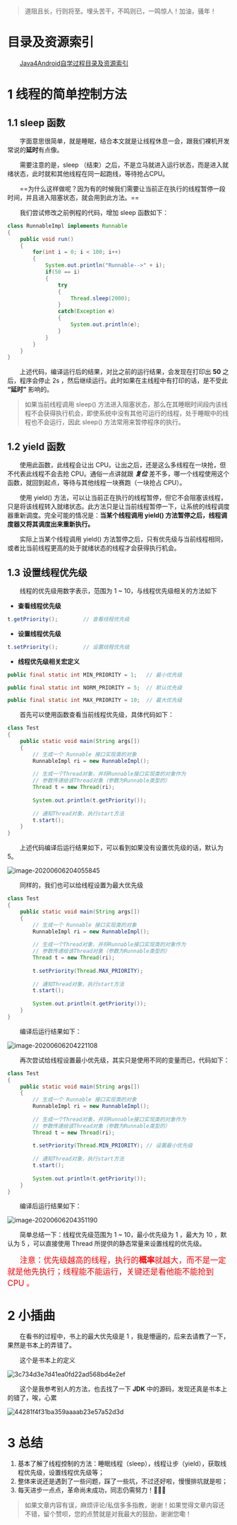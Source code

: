 > 道阻且长，行则将至。埋头苦干，不鸣则已，一鸣惊人！加油，骚年！



# 目录及资源索引

&emsp;&emsp;[Java4Android自学过程目录及资源索引](https://blog.csdn.net/Fighting_Boom/article/details/103850497)



# 1 线程的简单控制方法

## 1.1 sleep 函数

&emsp;&emsp;字面意思很简单，就是睡眠，结合本文就是让线程休息一会，跟我们裸机开发常说的**延时**有点像。

&emsp;&emsp;需要注意的是，sleep （结束）之后，不是立马就进入运行状态，而是进入就绪状态，此时就和其他线程在同一起跑线，等待抢占CPU。

&emsp;&emsp;==为什么这样做呢？因为有的时候我们需要让当前正在执行的线程暂停一段时间，并且进入阻塞状态，就会用到此方法。==

&emsp;&emsp;我们尝试修改之前例程的代码，增加 sleep 函数如下：

```java
class RunnableImpl implements Runnable
{
	public void run()
	{
		for(int i = 0; i < 100; i++)
		{
			System.out.println("Runnable-->" + i);
			if(50 == i)
			{
				try
				{
					Thread.sleep(2000);
				}
				catch(Exception e)
				{
					System.out.println(e);
				}
			}
		}
	}
}
```

&emsp;&emsp;上述代码，编译运行后的结果，对比之前的运行结果，会发现在打印出 **50** 之后，程序会停止 2s ，然后继续运行。此时如果在主线程中有打印的话，是不受此 **“延时”** 影响的。

> 如果当前线程调用 sleep() 方法进入阻塞状态，那么在其睡眠时间段内该线程不会获得执行机会，即使系统中没有其他可运行的线程，处于睡眠中的线程也不会运行，因此 sleep() 方法常用来暂停程序的执行。



## 1.2 yield 函数

&emsp;&emsp;使用此函数，此线程会让出 CPU。让出之后，还是这么多线程在一块抢，但不代表此线程不会去抢 CPU。通俗一点讲就跟 ***复位*** 差不多，哪一个线程使用这个函数，就回到起点，等待与其他线程一块赛跑（一块抢占 CPU）。

&emsp;&emsp;使用 yield() 方法，可以让当前正在执行的线程暂停，但它不会阻塞该线程，只是将该线程转入就绪状态。此方法只是让当前线程暂停一下，让系统的线程调度器重新调度。完全可能的情况是：**当某个线程调用 yield() 方法暂停之后，线程调度器又将其调度出来重新执行。**

&emsp;&emsp;实际上当某个线程调用 yield() 方法暂停之后，只有优先级与当前线程相同，或者比当前线程更高的处于就绪状态的线程才会获得执行机会。



## 1.3 设置线程优先级

&emsp;&emsp;线程的优先级用数字表示，范围为 1 ~ 10，与线程优先级相关的方法如下

- **查看线程优先级**

```java
t.getPriority();		// 查看线程优先级
```

- **设置线程优先级**

```java
t.setPriority();		// 设置线程优先级
```

- **线程优先级相关宏定义**

```java
public final static int MIN_PRIORITY = 1;	// 最小优先级

public final static int NORM_PRIORITY = 5;	// 默认优先级

public final static int MAX_PRIORITY = 10;	// 最大优先级
```

&emsp;&emsp;首先可以使用函数查看当前线程优先级，具体代码如下：

```java
class Test
{
	public static void main(String args[])
	{
		// 生成一个 Runnable 接口实现类的对象
		RunnableImpl ri = new RunnableImpl();
		
		// 生成一个Thread对象，并将Runnable接口实现类的对象作为
		// 参数传递给该Thread对象（参数为Runnable类型的）
		Thread t = new Thread(ri);
		
		System.out.println(t.getPriority());
		
		// 通知Thread对象，执行start方法
		t.start();
	}
}
```

&emsp;&emsp;上述代码编译后运行结果如下，可以看到如果没有设置优先级的话，默认为 5。

![image-20200606204055845](https://raw.githubusercontent.com/FightingBoom/BlogPicture/master/20200606210100.png)

&emsp;&emsp;同样的，我们也可以给线程设置为最大优先级

```java
class Test
{
	public static void main(String args[])
	{
		// 生成一个 Runnable 接口实现类的对象
		RunnableImpl ri = new RunnableImpl();
		
		// 生成一个Thread对象，并将Runnable接口实现类的对象作为
		// 参数传递给该Thread对象（参数为Runnable类型的）
		Thread t = new Thread(ri);
				
		t.setPriority(Thread.MAX_PRIORITY);
				
		// 通知Thread对象，执行start方法
		t.start();
		
		System.out.println(t.getPriority());
	}
}
```

&emsp;&emsp;编译后运行结果如下：

![image-20200606204221108](https://raw.githubusercontent.com/FightingBoom/BlogPicture/master/20200606210109.png)

&emsp;&emsp;再次尝试给线程设置最小优先级，其实只是使用不同的变量而已，代码如下：

```java
class Test
{
	public static void main(String args[])
	{
		// 生成一个 Runnable 接口实现类的对象
		RunnableImpl ri = new RunnableImpl();
		
		// 生成一个Thread对象，并将Runnable接口实现类的对象作为
		// 参数传递给该Thread对象（参数为Runnable类型的）
		Thread t = new Thread(ri);
				
		t.setPriority(Thread.MIN_PRIORITY);	// 设置最小优先级
				
		// 通知Thread对象，执行start方法
		t.start();
		
		System.out.println(t.getPriority());
	}
}
```

&emsp;&emsp;编译后运行结果如下：

![image-20200606204351190](https://raw.githubusercontent.com/FightingBoom/BlogPicture/master/20200606210115.png)



&emsp;&emsp;简单总结一下：线程优先级范围为 1 ~ 10，最小优先级为 1 ，最大为 10 ，默认为 5 ，可以直接使用 Thread 所提供的静态常量来设置线程的优先级。

&emsp;&emsp;<font color=#ff0000 size=4>注意：优先级越高的线程，执行的**概率**就越大，而不是一定就是他先执行；线程能不能运行，关键还是看他能不能抢到 CPU 。</font>



# 2 小插曲

&emsp;&emsp;在看书的过程中，书上的最大优先级是 1 ，我是懵逼的，后来去请教了一下，果然是书本上的弄错了。

&emsp;&emsp;这个是书本上的定义

![3c734d3e7d41ea0fd22ad568bd4e2ef](https://raw.githubusercontent.com/FightingBoom/BlogPicture/master/20200606205229.png)

&emsp;&emsp;这个是我参考别人的方法，也去找了一下 **JDK** 中的源码，发现还真是书本上的错了，唉，心累

![44281f4f31ba359aaaab23e57a52d3d](https://raw.githubusercontent.com/FightingBoom/BlogPicture/master/20200606205510.png)



# 3 总结

1. 基本了解了线程控制的方法：睡眠线程（sleep），线程让步（yield），获取线程优先级，设置线程优先级等；
2. 整体来说还是遇到了一些问题，踩了一些坑，不过还好啦，慢慢排坑就是啦；
3. 每天进步一点点，革命尚未成功，同志仍需努力！:muscle::muscle::muscle:



> 如果文章内容有误，麻烦评论/私信多多指教，谢谢！如果觉得文章内容还不错，留个赞呗，您的点赞就是对我最大的鼓励，谢谢您嘞！